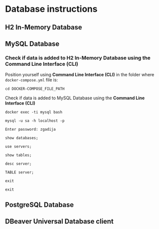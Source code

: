 # Database instructions
## H2 In-Memory Database
## MySQL Database
### Check if data is added to H2 In-Memory Database using the Command Line Interface (CLI)
Position yourself using **Command Line Interface (CLI)** in the folder where `docker-compose.yml` file is:
```
cd DOCKER-COMPOSE_FILE_PATH
```
Check if data is added to MySQL Database using the **Command Line Interface (CLI)**
```
docker exec -ti mysql bash
```
```
mysql -u sa -h localhost -p
```
```
Enter password: zgadija
```
```
show databases;
```
```
use servers;
```
```
show tables;
```
```
desc server;
```
```
TABLE server;
```
```
exit
```
```
exit
```
## PostgreSQL Database
## DBeaver Universal Database client
